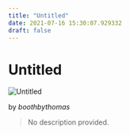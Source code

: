 ```yaml
---
title: "Untitled"
date: 2021-07-16 15:30:07.929332
draft: false
---
```


# Untitled

![Untitled](../images/9c16bd23-e674-11eb-859a-60f262b60b65.png)

by *boothbythomas*



> No description provided.